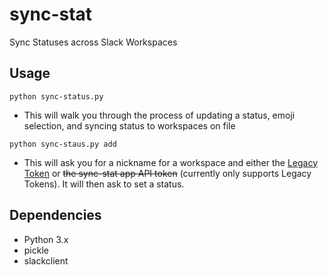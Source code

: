 # sync-stat
Sync Statuses across Slack Workspaces

## Usage
`python sync-status.py`
 - This will walk you through the process of updating a status, emoji selection, and syncing status to 
workspaces on file

`python sync-staus.py add`
 - This will ask you for a nickname for a workspace and either the [Legacy Token](https://api.slack.com/custom-integrations/legacy-tokens) or ~~the sync-stat app API token~~ (currently only supports Legacy Tokens). 
 It will then ask to set a status.

## Dependencies
 - Python 3.x
 - pickle
 - slackclient

